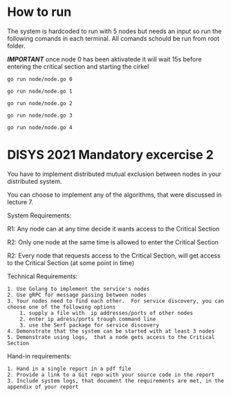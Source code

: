 # How to run 
The system is hardcoded to run with 5 nodes but needs an input so run the following comands in each terminal.
All comands schould be run from root folder.

***IMPORTANT***
once node 0 has been aktivatede it will wait 15s before entering the critical section and starting the cirkel

```golang
go run node/node.go 0

go run node/node.go 1

go run node/node.go 2

go run node/node.go 3

go run node/node.go 4
```




# DISYS 2021 Mandatory excercise 2

You have to implement distributed mutual exclusion between nodes in your distributed system. 

You can choose to implement any of the algorithms, that were discussed in lecture 7.

System Requirements:

R1: Any node can at any time decide it wants access to the Critical Section

R2: Only one node at the same time is allowed to enter the Critical Section 

R2: Every node that requests access to the Critical Section, will get access to the Critical Section (at some point in time)

Technical Requirements:

    1. Use Golang to implement the service's nodes
    2. Use gRPC for message passing between nodes
    3. Your nodes need to find each other.  For service discovery, you can choose one of the following options
        1. supply a file with  ip addresses/ports of other nodes
        2. enter ip adress/ports trough command line
        3. use the Serf package for service discovery
    4. Demonstrate that the system can be started with at least 3 nodes
    5. Demonstrate using logs,  that a node gets access to the Critical Section

Hand-in requirements:

    1. Hand in a single report in a pdf file
    2. Provide a link to a Git repo with your source code in the report
    3. Include system logs, that document the requirements are met, in the appendix of your report
